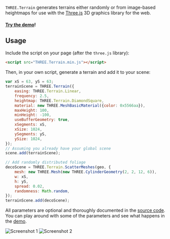 `THREE.Terrain` generates terrains either randomly or from image-based
heightmaps for use with the [Three.js](https://github.com/mrdoob/three.js) 3D
graphics library for the web.

#### [Try the demo](https://icecreamyou.github.io/THREE.Terrain/)!

## Usage

Include the script on your page (after the `three.js` library):

```html
<script src="THREE.Terrain.min.js"></script>
```

Then, in your own script, generate a terrain and add it to your scene:

```javascript
var xS = 63, yS = 63;
terrainScene = THREE.Terrain({
    easing: THREE.Terrain.Linear,
    frequency: 2.5,
    heightmap: THREE.Terrain.DiamondSquare,
    material: new THREE.MeshBasicMaterial({color: 0x5566aa}),
    maxHeight: 100,
    minHeight: -100,
    useBufferGeometry: true,
    xSegments: xS,
    xSize: 1024,
    ySegments: yS,
    ySize: 1024,
});
// Assuming you already have your global scene
scene.add(terrainScene);

// Add randomly distributed foliage
decoScene = THREE.Terrain.ScatterMeshes(geo, {
    mesh: new THREE.Mesh(new THREE.CylinderGeometry(2, 2, 12, 6)),
    w: xS,
    h: yS,
    spread: 0.02,
    randomness: Math.random,
});
terrainScene.add(decoScene);
```

All parameters are optional and thoroughly documented in the
[source code](https://github.com/IceCreamYou/THREE.Terrain/blob/gh-pages/THREE.Terrain.js).
You can play around with some of the parameters and see what happens in the
[demo](https://icecreamyou.github.io/THREE.Terrain/).

![Screenshot 1](https://raw.githubusercontent.com/IceCreamYou/THREE.Terrain/gh-pages/img/screenshot1.jpg)
![Screenshot 2](https://raw.githubusercontent.com/IceCreamYou/THREE.Terrain/gh-pages/img/screenshot2.png)
